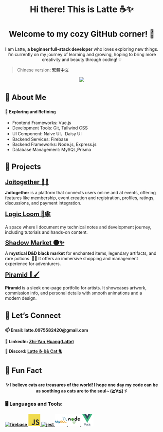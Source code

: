 <h1 align="center">Hi there! This is Latte ☕✨
</h1>
<h3 align="center" style="font-size: 26px">Welcome to my cozy GitHub corner! 🎉</h3>


<p align="center">
I am Latte, <strong>a beginner full-stack developer</strong>  who loves exploring new things. I’m currently on my journey of learning and growing, hoping to bring more creativity and beauty through coding! 💡
</p>

> Chinese version: [繁體中文](README_zh-TW.md)

<div align="center">
 <img src="https://i.pinimg.com/originals/68/b2/b0/68b2b06c405ed6ae9574110150cca312.gif">   
</div>


<h3 style="font-size: 24px">
    🌟 About Me
</h3>

<h4> 🌱 Exploring and Refining </h4>
<ul>
    <li>Frontend Frameworks: Vue.js</li>
    <li>Development Tools: Git, Tailwind CSS</li>
    <li>UI Component: Naive UI、Daisy UI</li>
    <li>Backend Services: Firebase</li>
    <li>Backend Frameworks: Node.js, Express.js</li>
    <li>Database Management: MySQL,Prisma</li>
</ul>


<h3 style="font-size: 24px"> 💼 Projects </h3>

<a href="https://joitogether.com/home" style="font-size: 20px;"><strong>Joitogether 🤝🌟</strong></a>

<p>
   <strong>Joitogether</strong> is a platform that connects users online and at events, offering features like membership, event creation and registration, profiles, ratings, discussions, and payment integration.
</p>


<a href="https://warmlatte.github.io/Logic-Loom/" style="font-size: 20px;"><strong>Logic Loom 🧠🕸️</strong></a>

<p>
    A space where I document my technical notes and development journey, including tutorials and hands-on content.
</p>


<a href="https://shadowmarket.zeabur.app/" style="font-size: 20px;"><strong>Shadow Market 🌑✨</strong></a>

<p>
A <strong>mystical D&D black market</strong> for enchanted items, legendary artifacts, and rare potions. 🏹🔮 It offers an immersive shopping and management experience for adventurers.  
</p>

<a href="https://piramid.vercel.app/" style="font-size: 20px;"><strong>Piramid 🎨🖌️</strong></a>

<p>
    <strong>Piramid</strong> is a sleek one-page portfolio for artists. It showcases artwork, commission info, and personal details with smooth animations and a modern design.
</p>


<h3 style="font-size: 24px"> 🌌 Let’s Connect </h3>
<p>
<strong> 📫 Email: latte.0975582420@gmail.com</strong>
</p>
<p>
<strong> 💼 LinkedIn: <a href=" www.linkedin.com/in/latte225">Zhi-Yan,Huang(Latte)</a>
</p>
<p>
    👾 Discord: <a href="https://discord.gg/CKUXRD2m">Latte ☕ && Cat 🐈</a>
</p>

<h3 style="font-size: 24px">
    🎉 Fun Fact
</h3>
<p align="center">
    ✨ I believe cats are treasures of the world! I hope one day my code can be as soothing as cats are to the soul~ (≧∀≦)ゞ
</p>

<h3 align="left">🖥️ Languages and Tools:</h3>
<p align="left"> <a href="https://firebase.google.com/" target="_blank" rel="noreferrer"> <img src="https://www.vectorlogo.zone/logos/firebase/firebase-icon.svg" alt="firebase" width="40" height="40"/> </a> <a href="https://developer.mozilla.org/en-US/docs/Web/JavaScript" target="_blank" rel="noreferrer"> <img src="https://raw.githubusercontent.com/devicons/devicon/master/icons/javascript/javascript-original.svg" alt="javascript" width="40" height="40"/> </a> <a href="https://jestjs.io" target="_blank" rel="noreferrer"> <img src="https://www.vectorlogo.zone/logos/jestjsio/jestjsio-icon.svg" alt="jest" width="40" height="40"/> </a> <a href="https://www.mysql.com/" target="_blank" rel="noreferrer"> <img src="https://raw.githubusercontent.com/devicons/devicon/master/icons/mysql/mysql-original-wordmark.svg" alt="mysql" width="40" height="40"/> </a> <a href="https://nodejs.org" target="_blank" rel="noreferrer"> <img src="https://raw.githubusercontent.com/devicons/devicon/master/icons/nodejs/nodejs-original-wordmark.svg" alt="nodejs" width="40" height="40"/> </a> <a href="https://vuejs.org/" target="_blank" rel="noreferrer"> <img src="https://raw.githubusercontent.com/devicons/devicon/master/icons/vuejs/vuejs-original-wordmark.svg" alt="vuejs" width="40" height="40"/> </a> </p>


